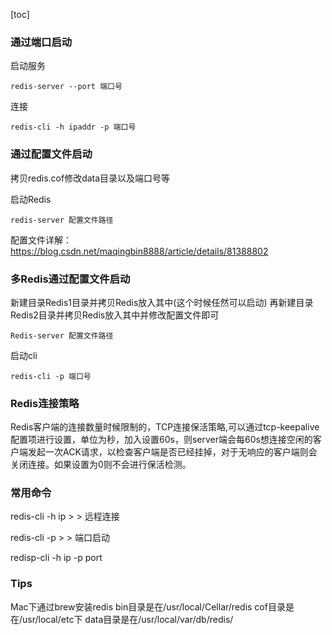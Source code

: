 [toc]
### 通过端口启动

启动服务

    redis-server --port 端口号
连接

    redis-cli -h ipaddr -p 端口号

### 通过配置文件启动

拷贝redis.cof修改data目录以及端口号等

启动Redis

    redis-server 配置文件路径

配置文件详解：https://blog.csdn.net/maqingbin8888/article/details/81388802  

### 多Redis通过配置文件启动

新建目录Redis1目录并拷贝Redis放入其中(这个时候任然可以启动)
再新建目录Redis2目录并拷贝Redis放入其中并修改配置文件即可

    Redis-server 配置文件路径

启动cli

    redis-cli -p 端口号



### Redis连接策略

Redis客户端的连接数量时候限制的，TCP连接保活策略,可以通过tcp-keepalive配置项进行设置，单位为秒，加入设置60s，则server端会每60s想连接空闲的客户端发起一次ACK请求，以检查客户端是否已经挂掉，对于无响应的客户端则会关闭连接。如果设置为0则不会进行保活检测。


### 常用命令

redis-cli -h ip > > 远程连接

redis-cli -p > > 端口启动

redisp-cli -h ip -p port


### Tips

Mac下通过brew安装redis
    bin目录是在/usr/local/Cellar/redis
    cof目录是在/usr/local/etc下
    data目录是在/usr/local/var/db/redis/
